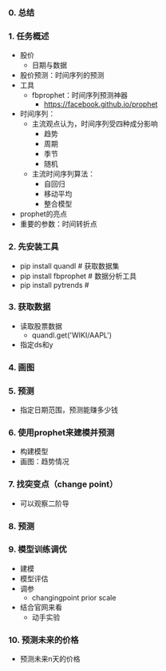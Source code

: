 ### 0. 总结

### 1. 任务概述
- 股价
  - 日期与数据
- 股价预测：时间序列的预测
- 工具
  - fbprophet：时间序列预测神器
    - https://facebook.github.io/prophet
- 时间序列：
  - 主流观点认为，时间序列受四种成分影响
    - 趋势
    - 周期
    - 季节
    - 随机
  - 主流时间序列算法：
    - 自回归
    - 移动平均
    - 整合模型
- prophet的亮点
- 重要的参数：时间转折点

### 2. 先安装工具
- pip install quandl # 获取数据集
- pip install fbprophet # 数据分析工具
- pip install pytrends # 

### 3. 获取数据
- 读取股票数据
  - quandl.get('WIKI/AAPL')
- 指定ds和y

### 4. 画图

### 5. 预测
- 指定日期范围，预测能赚多少钱

### 6. 使用prophet来建模并预测
- 构建模型
- 画图：趋势情况

### 7. 找突变点（change point）
- 可以观察二阶导

### 8. 预测

### 9. 模型训练调优
- 建模
- 模型评估
- 调参
  - changingpoint prior scale
- 结合官网来看
  - 动手实验

### 10. 预测未来的价格
- 预测未来n天的价格
